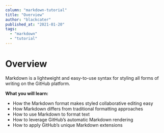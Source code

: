 ```yaml
---
column: "markdown-tutorial"
title: "Overview"
author: "blackcater"
published_at: "2021-01-20"
tags:
  - "markdown"
  - "tutorial"
---
```


# Overview

Markdown is a lightweight and easy-to-use syntax for styling all forms of writing on the GitHub platform.

**What you will learn:**

- How the Markdown format makes styled collaborative editing easy
- How Markdown differs from traditional formatting approaches
- How to use Markdown to format text
- How to leverage GitHub’s automatic Markdown rendering
- How to apply GitHub’s unique Markdown extensions
